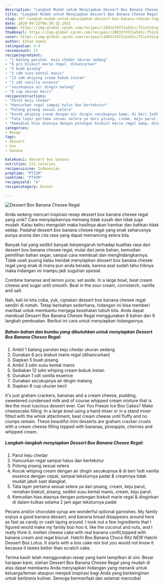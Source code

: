 ```yaml
---
description: "Langkah Mudah untuk Menyiapkan Dessert Box Banana Chesee Regal Anti Gagal"
title: "Langkah Mudah untuk Menyiapkan Dessert Box Banana Chesee Regal Anti Gagal"
slug: 447-langkah-mudah-untuk-menyiapkan-dessert-box-banana-chesee-regal-anti-gagal
date: 2020-09-22T06:39:15.193Z
image: https://img-global.cpcdn.com/recipes/c20831fd721a5d1c/751x532cq70/dessert-box-banana-chesee-regal-foto-resep-utama.jpg
thumbnail: https://img-global.cpcdn.com/recipes/c20831fd721a5d1c/751x532cq70/dessert-box-banana-chesee-regal-foto-resep-utama.jpg
cover: https://img-global.cpcdn.com/recipes/c20831fd721a5d1c/751x532cq70/dessert-box-banana-chesee-regal-foto-resep-utama.jpg
author: Ethan Gomez
ratingvalue: 4.4
reviewcount: 13
recipeingredient:
- "1 batang parutan  keju chedar ukuran sedang"
- "6 pcs biskuit marie regal  dihancurkan"
- "5 buah pisang"
- "3 sdm susu kental manis"
- "12 sdm whiping cream bubuk instan"
- "1 sdt vanilla essence"
- "secukupnya air dingin matang"
- "8 cup ukuran kecil"
recipeinstructions:
- "Parut keju chedar"
- "Hancurkan regal sampai halus dan bertekstur"
- "Potong pisang sesuai selera"
- "Kocok whiping cream dengan air dingin secukupnya &amp; di beri 1sdt vanilla essence dengan cepat, sampai teksturnya padat &amp; creamnya tidak mudah jatuh saat diangkat."
- "Tata layer pertama sesuai selera ya dari pisang, cream, keju parut, remahan biskuit, pisang, sedikit susu kental manis, cream, keju parut."
- "Kemudian hias atasnya dengan potongan biskuit marie regal &amp; dinginkan di dalam kulkas selama 2 jam agar teksturnya padat"
categories:
- Resep
tags:
- dessert
- box
- banana

katakunci: dessert box banana 
nutrition: 211 calories
recipecuisine: Indonesian
preptime: "PT21M"
cooktime: "PT45M"
recipeyield: "4"
recipecategory: Dinner

---
```



![Dessert Box Banana Chesee Regal](https://img-global.cpcdn.com/recipes/c20831fd721a5d1c/751x532cq70/dessert-box-banana-chesee-regal-foto-resep-utama.jpg)

Anda sedang mencari inspirasi resep dessert box banana chesee regal yang unik? Cara menyiapkannya memang tidak susah dan tidak juga mudah. Kalau keliru mengolah maka hasilnya akan hambar dan bahkan tidak sedap. Padahal dessert box banana chesee regal yang enak seharusnya punya aroma dan cita rasa yang dapat memancing selera kita.

Banyak hal yang sedikit banyak berpengaruh terhadap kualitas rasa dari dessert box banana chesee regal, mulai dari jenis bahan, kemudian pemilihan bahan segar, sampai cara membuat dan menghidangkannya. Tidak usah pusing kalau hendak menyiapkan dessert box banana chesee regal yang enak di mana pun anda berada, karena asal sudah tahu triknya maka hidangan ini mampu jadi suguhan spesial.

Combine bananas and lemon juice; set aside. In a large bowl, beat cream cheese and sugar until smooth. Beat in the sour cream, cornstarch, vanilla and salt.


Nah, kali ini kita coba, yuk, ciptakan dessert box banana chesee regal sendiri di rumah. Tetap berbahan sederhana, hidangan ini bisa memberi manfaat untuk membantu menjaga kesehatan tubuh kita. Anda dapat membuat Dessert Box Banana Chesee Regal menggunakan 8 bahan dan 6 langkah pembuatan. Berikut ini cara untuk menyiapkan hidangannya.

<!--inarticleads1-->

##### Bahan-bahan dan bumbu yang dibutuhkan untuk menyiapkan Dessert Box Banana Chesee Regal:

1. Ambil 1 batang parutan  keju chedar ukuran sedang
1. Gunakan 6 pcs biskuit marie regal  (dihancurkan)
1. Siapkan 5 buah pisang
1. Ambil 3 sdm susu kental manis
1. Sediakan 12 sdm whiping cream bubuk instan
1. Gunakan 1 sdt vanilla essence
1. Gunakan secukupnya air dingin matang
1. Siapkan 8 cup ukuran kecil


It&#39;s just graham crackers, bananas and a cream cheese, pudding, sweetened condensed milk and of course whipped cream mixture that is like the most luscious dessert ever. Can You Freeze Ice Box Cakes? Make cheesecake filling: In a large bowl using a hand mixer or in a stand mixer fitted with the whisk attachment, beat cream cheese until fluffy and no clumps remain. These beautiful mini desserts are graham cracker crusts with a cream cheese filling topped with bananas, pineapple, cherries and whipped cream. 

<!--inarticleads2-->

##### Langkah-langkah menyiapkan Dessert Box Banana Chesee Regal:

1. Parut keju chedar
1. Hancurkan regal sampai halus dan bertekstur
1. Potong pisang sesuai selera
1. Kocok whiping cream dengan air dingin secukupnya &amp; di beri 1sdt vanilla essence dengan cepat, sampai teksturnya padat &amp; creamnya tidak mudah jatuh saat diangkat.
1. Tata layer pertama sesuai selera ya dari pisang, cream, keju parut, remahan biskuit, pisang, sedikit susu kental manis, cream, keju parut.
1. Kemudian hias atasnya dengan potongan biskuit marie regal &amp; dinginkan di dalam kulkas selama 2 jam agar teksturnya padat


Pecans and/or chocolate syrup are wonderful optional garnishes. My family enjoys a good banana dessert, and banana bread disappears around here as fast as candy or cash laying around. I took out a few ingredients that I figured would make my family boo hoo it, like the coconut and nuts, and I really think it. molten cheese cake with real banana confit,topped with banana cream and regal biscuit. Hatchi Box Banana Choco Ritz *NEW* Hatchi Dessert Box Lotus. It starts with a box cake mix but you would not know it because it tastes better than scratch cake. 

Terima kasih telah menggunakan resep yang kami tampilkan di sini. Besar harapan kami, olahan Dessert Box Banana Chesee Regal yang mudah di atas dapat membantu Anda menyiapkan hidangan yang menarik untuk keluarga/teman ataupun menjadi inspirasi bagi Anda yang berkeinginan untuk berbisnis kuliner. Semoga bermanfaat dan selamat mencoba!
